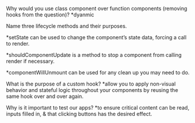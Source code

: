  Why would you use class component over function components (removing hooks from the question)?
*dyanmic


 Name three lifecycle methods and their purposes.

 *setState can be used to change the component’s state data, forcing a call to render.

*shouldComponentUpdate is a method to stop a component from calling render if necessary.

*componentWillUnmount can be used for any clean up you may need to do.



 What is the purpose of a custom hook?
*allow you to apply non-visual behavior and stateful logic throughout your components by reusing the same hook over and over again.


 Why is it important to test our apps?
*to ensure critical content can be read, inputs filled in, & that clicking buttons has the desired effect.

 